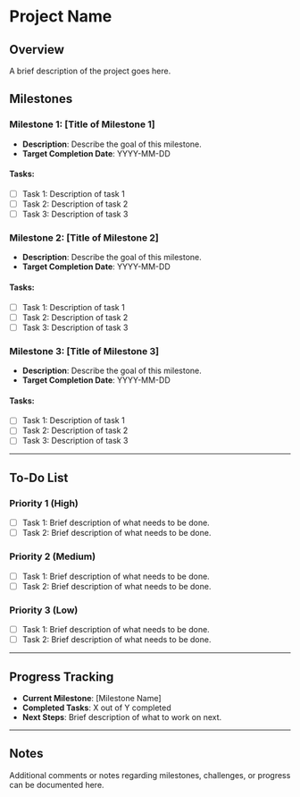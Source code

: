 # Project Name

## Overview
A brief description of the project goes here.

## Milestones

### Milestone 1: [Title of Milestone 1]
- **Description**: Describe the goal of this milestone.
- **Target Completion Date**: YYYY-MM-DD

#### Tasks:
- [ ] Task 1: Description of task 1
- [ ] Task 2: Description of task 2
- [ ] Task 3: Description of task 3

### Milestone 2: [Title of Milestone 2]
- **Description**: Describe the goal of this milestone.
- **Target Completion Date**: YYYY-MM-DD

#### Tasks:
- [ ] Task 1: Description of task 1
- [ ] Task 2: Description of task 2
- [ ] Task 3: Description of task 3

### Milestone 3: [Title of Milestone 3]
- **Description**: Describe the goal of this milestone.
- **Target Completion Date**: YYYY-MM-DD

#### Tasks:
- [ ] Task 1: Description of task 1
- [ ] Task 2: Description of task 2
- [ ] Task 3: Description of task 3

---

## To-Do List

### Priority 1 (High)
- [ ] Task 1: Brief description of what needs to be done.
- [ ] Task 2: Brief description of what needs to be done.

### Priority 2 (Medium)
- [ ] Task 1: Brief description of what needs to be done.
- [ ] Task 2: Brief description of what needs to be done.

### Priority 3 (Low)
- [ ] Task 1: Brief description of what needs to be done.
- [ ] Task 2: Brief description of what needs to be done.

---

## Progress Tracking
- **Current Milestone**: [Milestone Name]
- **Completed Tasks**: X out of Y completed
- **Next Steps**: Brief description of what to work on next.

---

## Notes
Additional comments or notes regarding milestones, challenges, or progress can be documented here.
